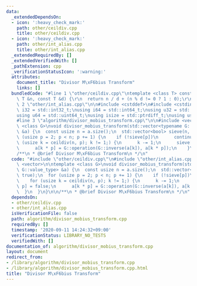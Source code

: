 ```yaml
---
data:
  _extendedDependsOn:
  - icon: ':heavy_check_mark:'
    path: other/ceildiv.cpp
    title: other/ceildiv.cpp
  - icon: ':heavy_check_mark:'
    path: other/int_alias.cpp
    title: other/int_alias.cpp
  _extendedRequiredBy: []
  _extendedVerifiedWith: []
  _pathExtension: cpp
  _verificationStatusIcon: ':warning:'
  attributes:
    document_title: "Divisor M\xF6bius Transform"
    links: []
  bundledCode: "#line 1 \"other/ceildiv.cpp\"\ntemplate <class T> constexpr T ceildiv(const\
    \ T &n, const T &d) {\r\n  return n / d + (n % d != 0 ? 1 : 0);\r\n}\r\n#line\
    \ 2 \"other/int_alias.cpp\"\n\n#include <cstddef>\n#include <cstdint>\n\nusing\
    \ i32 = std::int32_t;\nusing i64 = std::int64_t;\nusing u32 = std::uint32_t;\n\
    using u64 = std::uint64_t;\nusing isize = std::ptrdiff_t;\nusing usize = std::size_t;\n\
    #line 3 \"algorithm/divisor_mobius_transform.cpp\"\n\n#include <vector>\n\ntemplate\
    \ <class G>\nvoid divisor_mobius_transform(std::vector<typename G::value_type>\
    \ &a) {\n  const usize n = a.size();\n  std::vector<bool> sieve(n, true);\n  for\
    \ (usize p = 2; p < n; p += 1) {\n    if (!sieve[p])\n      continue;\n    for\
    \ (usize k = ceildiv(n, p); k != 1;) {\n      k -= 1;\n      sieve[k * p] = false;\n\
    \      a[k * p] = G::operation(G::inverse(a[k]), a[k * p]);\n    }\n  }\n}\n\n\
    /**\n * @brief Divisor M\xF6bius Transform\n */\n"
  code: "#include \"other/ceildiv.cpp\"\n#include \"other/int_alias.cpp\"\n\n#include\
    \ <vector>\n\ntemplate <class G>\nvoid divisor_mobius_transform(std::vector<typename\
    \ G::value_type> &a) {\n  const usize n = a.size();\n  std::vector<bool> sieve(n,\
    \ true);\n  for (usize p = 2; p < n; p += 1) {\n    if (!sieve[p])\n      continue;\n\
    \    for (usize k = ceildiv(n, p); k != 1;) {\n      k -= 1;\n      sieve[k *\
    \ p] = false;\n      a[k * p] = G::operation(G::inverse(a[k]), a[k * p]);\n  \
    \  }\n  }\n}\n\n/**\n * @brief Divisor M\xF6bius Transform\n */\n"
  dependsOn:
  - other/ceildiv.cpp
  - other/int_alias.cpp
  isVerificationFile: false
  path: algorithm/divisor_mobius_transform.cpp
  requiredBy: []
  timestamp: '2020-09-11 14:24:32+09:00'
  verificationStatus: LIBRARY_NO_TESTS
  verifiedWith: []
documentation_of: algorithm/divisor_mobius_transform.cpp
layout: document
redirect_from:
- /library/algorithm/divisor_mobius_transform.cpp
- /library/algorithm/divisor_mobius_transform.cpp.html
title: "Divisor M\xF6bius Transform"
---
```

